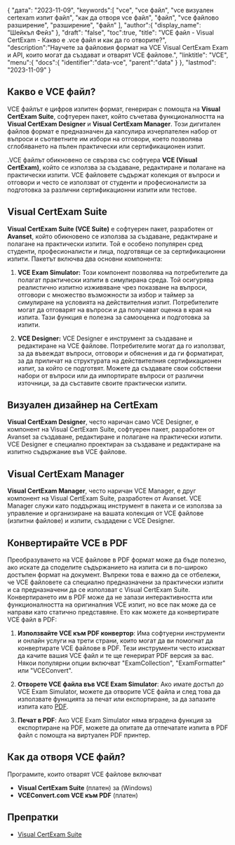 {
"дата": "2023-11-09",
   "keywords":[
"vce",
"vce файл",
"vce визуален certexam изпит файл",
"как да отворя vce файл",
"файл",
"vce файлово разширение",
"разширение",
"файл"
],
   "author":{
"display_name": "Шейкъл Фейз"
},
"draft": "false",
"toc":true,
"title": "VCE файл - Visual CertExam - Какво е .vce файл и как да го отворите?",
   "description":"Научете за файловия формат на VCE Visual CertExam Exam и API, които могат да създават и отварят VCE файлове.",
"linktitle": "VCE",
   "menu":{
      "docs":{
         "identifier":"data-vce",
         "parent":"data"
}
},
"lastmod": "2023-11-09"
}

## Какво е VCE файл?

VCE файлът е цифров изпитен формат, генериран с помощта на **Visual CertExam Suite**, софтуерен пакет, който съчетава функционалността на **Visual CertExam Designer** и **Visual CertExam Manager**. Този дигитален файлов формат е предназначен да капсулира изчерпателен набор от въпроси и съответните им избори на отговори, което позволява сглобяването на пълен практически или сертификационен изпит.

.VCE файлът обикновено се свързва със софтуера **VCE (Visual CertExam)**, който се използва за създаване, редактиране и полагане на практически изпити. VCE файловете съдържат колекция от въпроси и отговори и често се използват от студенти и професионалисти за подготовка за различни сертификационни изпити или тестове.

## Visual CertExam Suite

**Visual CertExam Suite (VCE Suite)** е софтуерен пакет, разработен от **Avanset**, който обикновено се използва за създаване, редактиране и полагане на практически изпити. Той е особено популярен сред студенти, професионалисти и лица, подготвящи се за сертификационни изпити. Пакетът включва два основни компонента:

1. **VCE Exam Simulator:** Този компонент позволява на потребителите да полагат практически изпити в симулирана среда. Той осигурява реалистично изпитно изживяване чрез показване на въпроси, отговори с множество възможности за избор и таймер за симулиране на условията на действителния изпит. Потребителите могат да отговарят на въпроси и да получават оценка в края на изпита. Тази функция е полезна за самооценка и подготовка за изпити.
    


2. **VCE Designer:** VCE Designer е инструмент за създаване и редактиране на VCE файлове. Потребителите могат да го използват, за да въвеждат въпроси, отговори и обяснения и да ги форматират, за да приличат на структурата на действителния сертификационен изпит, за който се подготвят. Можете да създавате свои собствени набори от въпроси или да импортирате въпроси от различни източници, за да съставите своите практически изпити.

## Визуален дизайнер на CertExam

**Visual CertExam Designer**, често наричан само VCE Designer, е компонент на Visual CertExam Suite, софтуерен пакет, разработен от Avanset за създаване, редактиране и полагане на практически изпити. VCE Designer е специално проектиран за създаване и редактиране на изпитно съдържание във VCE файлове.

## Visual CertExam Manager

**Visual CertExam Manager**, често наричан VCE Manager, е друг компонент на Visual CertExam Suite, разработен от Avanset. VCE Manager служи като поддържащ инструмент в пакета и се използва за управление и организиране на вашата колекция от VCE файлове (изпитни файлове) и изпити, създадени с VCE Designer.

## Конвертирайте VCE в PDF

Преобразуването на VCE файлове в PDF формат може да бъде полезно, ако искате да споделите съдържанието на изпита си в по-широко достъпен формат на документ. Въпреки това е важно да се отбележи, че VCE файловете са специално предназначени за практически изпити и са предназначени да се използват с Visual CertExam Suite. Конвертирането им в PDF може да не запази интерактивността или функционалността на оригиналния VCE изпит, но все пак може да се направи като статично представяне. Ето как можете да конвертирате VCE файл в PDF:

1. **Използвайте VCE към PDF конвертор**: Има софтуерни инструменти и онлайн услуги на трети страни, които могат да ви помогнат да конвертирате VCE файлове в PDF. Тези инструменти често изискват да качите вашия VCE файл и те ще генерират PDF версия за вас. Някои популярни опции включват "ExamCollection", "ExamFormatter" или "VCEConvert".
    


2. **Отворете VCE файла във VCE Exam Simulator**: Ако имате достъп до VCE Exam Simulator, можете да отворите VCE файла и след това да използвате функцията за печат или експортиране, за да запазите изпита като [PDF](/bg/pdf/).

3. **Печат в PDF**: Ако VCE Exam Simulator няма вградена функция за експортиране на PDF, можете да опитате да отпечатате изпита в PDF файл с помощта на виртуален PDF принтер.

## Как да отворя VCE файл?

Програмите, които отварят VCE файлове включват

- **Visual CertExam Suite** (платен) за (Windows)
- **VCEConvert.com VCE към PDF** (платен)

## Препратки
* [Visual CertExam Suite](https://www.avanset.com/products/visual-certexam-suite.html)

